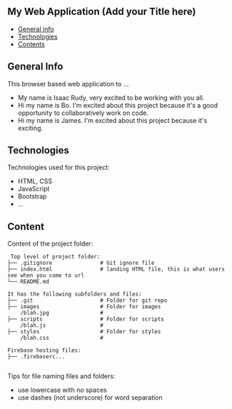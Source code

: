 ## My Web Application (Add your Title here)

* [General info](#general-info)
* [Technologies](#technologies)
* [Contents](#content)

## General Info
This browser based web application to ...
* My name is Isaac Rudy, very excited to be working with you all.
* Hi my name is Bo. I'm excited about this project because it's a good opportunity to collaboratively work on code.
* Hi my name is James. I'm excited about this project because it's exciting.

## Technologies
Technologies used for this project:
* HTML, CSS
* JavaScript
* Bootstrap 
* ...
	
## Content
Content of the project folder:

```
 Top level of project folder: 
├── .gitignore               # Git ignore file
├── index.html               # landing HTML file, this is what users see when you come to url
└── README.md

It has the following subfolders and files:
├── .git                     # Folder for git repo
├── images                   # Folder for images
    /blah.jpg                # 
├── scripts                  # Folder for scripts
    /blah.js                 # 
├── styles                   # Folder for styles
    /blah.css                # 

Firebase hosting files: 
├── .firebaserc...


```

Tips for file naming files and folders:
* use lowercase with no spaces
* use dashes (not underscore) for word separation

